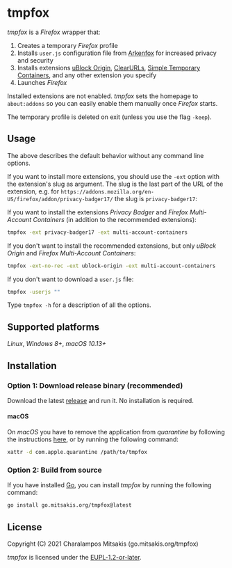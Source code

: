# tmpfox

*tmpfox* is a *Firefox* wrapper that:

1. Creates a temporary *Firefox* profile
2. Installs `user.js` configuration file from [Arkenfox](https://github.com/arkenfox/user.js) for increased privacy and security
3. Installs extensions [uBlock Origin](https://addons.mozilla.org/en-US/firefox/addon/ublock-origin/), [ClearURLs](https://addons.mozilla.org/en-US/firefox/addon/clearurls/), [Simple Temporary Containers](https://addons.mozilla.org/en-US/firefox/addon/simple-temporary-containers/), and any other extension you specify
4. Launches *Firefox*

Installed extensions are not enabled. *tmpfox* sets the homepage to `about:addons` so you can easily enable them manually once *Firefox* starts.

The temporary profile is deleted on exit (unless you use the flag `-keep`).

## Usage

The above describes the default behavior without any command line options.

If you want to install more extensions, you should use the `-ext` option with the extension's slug as argument.
The slug is the last part of the URL of the extension, e.g. for `https://addons.mozilla.org/en-US/firefox/addon/privacy-badger17/` the slug is `privacy-badger17`:

If you want to install the extensions *Privacy Badger* and *Firefox Multi-Account Containers* (in addition to the recommended extensions):
```sh
tmpfox -ext privacy-badger17 -ext multi-account-containers
```

If you don't want to install the recommended extensions, but only *uBlock Origin* and *Firefox Multi-Account Containers*:
```sh
tmpfox -ext-no-rec -ext ublock-origin -ext multi-account-containers
```

If you don't want to download a `user.js` file:
```sh
tmpfox -userjs ""
```

Type `tmpfox -h` for a description of all the options.

## Supported platforms

*Linux*, *Windows 8+*, *macOS 10.13+*

## Installation

### Option 1: Download release binary (recommended)

Download the latest [release](https://github.com/cmitsakis/tmpfox/releases) and run it. No installation is required.

#### macOS

On *macOS* you have to remove the application from *quarantine* by following the instructions [here](https://support.apple.com/guide/mac-help/welcome/mac), or by running the following command:

```sh
xattr -d com.apple.quarantine /path/to/tmpfox
```

### Option 2: Build from source

If you have installed [Go](https://golang.org/), you can install *tmpfox* by running the following command:

```sh
go install go.mitsakis.org/tmpfox@latest
```

## License

Copyright (C) 2021 Charalampos Mitsakis (go.mitsakis.org/tmpfox)

*tmpfox* is licensed under the [EUPL-1.2-or-later](LICENSE).

